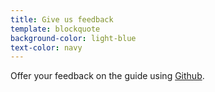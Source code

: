 ```yaml
---
title: Give us feedback
template: blockquote
background-color: light-blue
text-color: navy
---
```


Offer your feedback on the guide using [Github](https://github.com/Bixal/uswds-design-tokens-guide/discussions/36).
